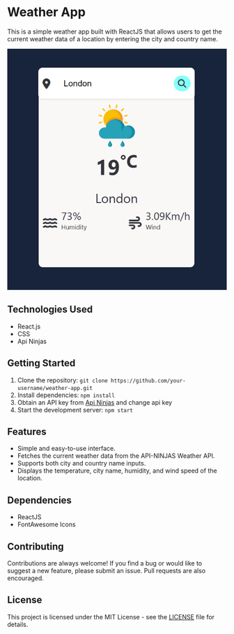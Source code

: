 # Weather App

This is a simple weather app built with ReactJS that allows users to get the current weather data of a location by entering the city and country name.

![Weather App Screenshot](./screenshots/weather.png)

## Technologies Used

- React.js
- CSS
- Api Ninjas

## Getting Started

1. Clone the repository: `git clone https://github.com/your-username/weather-app.git`
2. Install dependencies: `npm install`
3. Obtain an API key from [Api Ninjas](https://api-ninjas.com/) and change api key
4. Start the development server: `npm start`

## Features

- Simple and easy-to-use interface.
- Fetches the current weather data from the API-NINJAS Weather API.
- Supports both city and country name inputs.
- Displays the temperature, city name, humidity, and wind speed of the location.

## Dependencies

- ReactJS
- FontAwesome Icons


## Contributing

Contributions are always welcome! If you find a bug or would like to suggest a new feature, please submit an issue. Pull requests are also encouraged.

## License

This project is licensed under the MIT License - see the [LICENSE](LICENSE) file for details.
